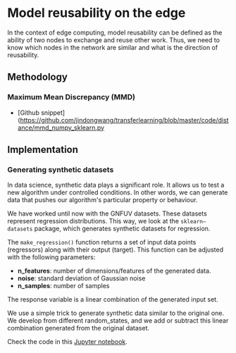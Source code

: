 # Model reusability on the edge

In the context of edge computing, model reusability can be defined as the ability of two nodes to exchange and reuse other work. Thus, we need to know which nodes in the network are similar and what is the direction of reusability.

## Methodology

### Maximum Mean Discrepancy (MMD)

* [Github snippet](https://github.com/jindongwang/transferlearning/blob/master/code/distance/mmd_numpy_sklearn.py

## Implementation

### Generating synthetic datasets

In data science, synthetic data plays a significant role. It allows us to test a new algorithm under controlled conditions. In other words, we can generate data that pushes our algorithm's particular property or behaviour.

We have worked until now with the GNFUV datasets. These datasets represent regression distributions. This way,  we look at the ```sklearn—datasets``` package, which generates synthetic datasets for regression. 

The ```make_regression()``` function returns a set of input data points (regressors) along with their output (target). This function can be adjusted with the following parameters:

* **n_features**: number of dimensions/features of the generated data.
* **noise**: standard deviation of Gaussian noise
* **n_samples**: number of samples

The response variable is a linear combination of the generated input set.

We use a simple trick to generate synthetic data similar to the original one. We develop from different random_states, and we add or subtract this linear combination generated from the original dataset.

Check the code in this [Jupyter notebook](https://github.com/JordiMateoUdL/Model-reusability-on-the-edge/blob/master/notebooks/Generating%20synthethic%20data.ipynb).

